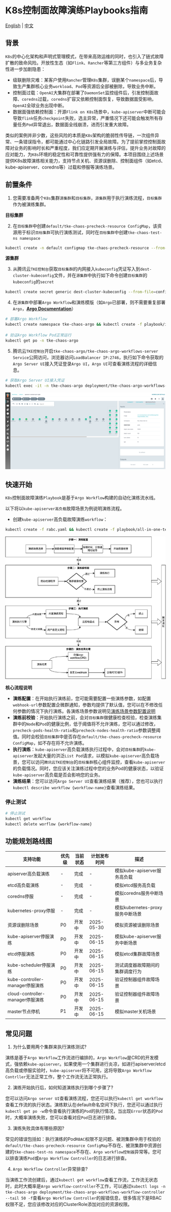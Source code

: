 # K8s控制面故障演练Playbooks指南

[English](README.md) | [中文](README_zh.md)

## 背景

`K8s`的中心化架构和声明式管理模式，在带来高效运维的同时，也引入了链式故障扩散的致命风险。开放性生态（如`Flink`、`Rancher`等第三方组件）与多业务复杂性进一步加剧隐患：

- 级联删除灾难：某客户使用`Rancher`管理`K8s`集群，误删某个`namespace`后，导致生产集群核心业务`workload`、`Pod`等资源后全部被删除，导致业务中断。  
- 控制面过载：`OpenAI`大集群在部署了`DaemonSet`监控组件后，引发控制面故障、`coredns`过载，`coredns`扩容又依赖控制面恢复，导致数据面受影响，`OpenAI`全球业务出现中断。  
- 数据面强依赖控制面：开源`Flink on K8s`场景中，`kube-apiserver`中断可能会导致`flink`任务`checkpoint`失败，选主异常，严重情况下还可能会触发所有存量任务`Pod`异常退出，数据面全线崩溃，进而引发重大故障。 

类似的案例并非少数，这些风险的本质是`K8s`架构的脆弱性传导链，一次组件异常、一条错误指令，都可能通过中心化链路引发全局故障。为了提前掌控控制面故障对业务的影响时长和严重程度，我们应定期开展演练与评估，提升业务对故障的应对能力，为`K8s`环境的稳定性和可靠性提供强有力的保障。本项目围绕上述场景提供K8s故障演练相关能力，支持节点关机、资源误删除、控制面组件（如etcd、kube-apiserver、coredns等）过载和停服等演练场景。

## 前置条件

1. 您需要准备两个`K8s`集群`源集群`和`目标集群`，`源集群`用于执行演练流程，`目标集群`作为被演练集群。

**目标集群**

2. 在`目标集群`中创建`default/tke-chaos-precheck-resource ConfigMap`，该资源用于标识`目标集群`可执行演练测试，同时在`目标集群`中创建`tke-chaos-test-ns namespace`
```bash
kubectl create -n default configmap tke-chaos-precheck-resource --from-literal=empty="" && kubectl create ns tke-chaos-test-ns
```

**源集群**

3. 从腾讯云`TKE控制台`获取`目标集群`的内网接入`kubeconfig`凭证写入到`dest-cluster-kubeconfig`文件，并在`源集群`中执行如下命令创建`目标集群`的`kubeconfig`的`secret`
```bash
kubectl create secret generic dest-cluster-kubeconfig --from-file=config=./dest-cluster-kubeconfig
```

4. 在`源集群`中部署`Argo Workflow`和演练模版（如`Argo`已部署，则不需要重复部署`Argo`，[**Argo Documentation**](https://argo-workflows.readthedocs.io/en/latest/)）
```bash
# 部署Argo Workflow
kubectl create namespace tke-chaos-argo && kubectl create -f playbook/install-argo.yaml

# 验证Argo Workflow Pod正常运行
kubectl get po -n tke-chaos-argo
```

5. 腾讯云`TKE控制台`开启`tke-chaos-argo/tke-chaos-argo-workflows-server Service`公网访问，浏览器访问`LoadBalancer IP:2746`，执行如下命令获取的`Argo Server UI`接入凭证登录`Argo UI`，`Argo UI`可查看演练流程的详细信息。
```bash
# 获取Argo Server UI接入凭证
kubectl exec -it -n tke-chaos-argo deployment/tke-chaos-argo-workflows-server -- argo auth token
```

![Argo Server UI](./playbook/docs/argo-server-ui.png)

## 快速开始

`K8s`控制面故障演练`Playbook`是基于`Argo Workflow`构建的自动化演练流水线。

以下将以`kube-apiserver高负载`故障场景为例说明演练流程。

- 创建`kube-apiserver`高负载故障演练`workflow`：
```bash
kubectl create -f rabc.yaml && kubectl create -f playbook/all-in-one-template.yaml && kubectl create -f playbook/workflow/apiserver-overload-scenario.yaml
```

![apiserver高负载演练流程图](./playbook/docs/chaos-flowchart-zh.png)


**核心流程说明**

- **演练配置**：在开始执行演练前，您可能需要配置一些演练参数，如配置`webhook-url`参数配置企微群通知，参数均提供了默认值，您可以在不修改任何参数的情况下执行演练。各演练场景参数说明见[演练场景参数配置说明](playbook/README.md)
- **演练前校验**：开始执行演练之前，会对`目标集群`做健康检查校验，检查演练集群中的`Node`和`Pod`的健康比例，低于阈值将不允许演练，您可以通过修改，`precheck-pods-health-ratio`和`precheck-nodes-health-ratio`参数调整阈值。同时会校验`目标集群`中是否存在`default/tke-chaos-precheck-resource ConfigMap`，如不存在将不允许演练。
- **执行演练**：`kube-apiserver`高负载演练执行过程中，会对`目标集群`的`kube-apiserver`发起大量的洪泛`List Pod`请求，以模拟`kube-apiserver`高负载场景，您可以访问`腾讯云TKE控制台`的`目标集群`核心组件监控，查看`kube-apiserver`的负载情况。同时，您应该关注演练过程中您的业务Pod的健康状态，以验证`kube-apiserver`高负载是否会影响您的业务。
- **演练结果**：您可以访问`Argo Server UI`查看演练结果（推荐），您也可以执行`kubectl describe workflow {workflow-name}`查看演练结果。

### 停止测试
```bash
# 停止测试
kubectl get workflow
kubectl delete worflow {workflow-name}
```

## 功能规划路线图

| 支持功能                         | 优先级  | 当前状态     | 计划发布时间  |              描述             |
|---------------------------------|--------|------------|---------------|-----------------------------|
| apiserver高负载演练              |   -   |      完成     |      -       | 模拟kube-apiserver服务高负载   |
| etcd高负载演练                   |   -   |      完成     |      -       | 模拟etcd服务高负载             |
| coredns停服                     |   -   |      完成     |      -       | 模拟coredns服务中断场景        |
| kubernetes-proxy停服            |   -   |      完成     |      -       | 模拟kubernetes-proxy服务中断场景 |
| 资源误删除场景                    |  P0   |    开发中     |  2025-05-30  |     模拟资源被误删除场景        |
| kube-apiserver停服演练           |  P0   |    开发中     |  2025-06-15  | 模拟kube-apiserver服务中断场景 |
| etcd停服演练                     | P0    |    开发中     |  2025-06-15  |      模拟etcd集群故障场景      |
| kube-scheduler停服演练           | P0    |    开发中     |  2025-06-15  |  测试调度器故障期间的集群调度行为 |
| kube-controller-manager停服演练  | P0    |    开发中     |  2025-06-15  |      验证控制器组件故障场景     |
| cloud-controller-manager停服演练 | P0    |    开发中     |  2025-06-15  |      验证控制器组件故障场景     |
| master节点停机                   | P1    |    开发中     |  2025-06-15  |       模拟master关机场景      |


## 常见问题
1. 为什么要用两个集群来执行演练测试?

  演练是基于`Argo Workflow`工作流进行编排的，`Argo Workflow`是CRD的开发模式，强依赖`kube-apiserver`。如果使用一个集群进行炎凉，如进行apiserver/etcd高负载或停服实验时，`kube-apiserver`将不可用，这将导致`Argo Workflow Contrller`无法正常工作，整个工作流无法正常执行。

2. 演练开始执行后，如何知道演练执行到哪个步骤了?

  您可以访问`Argo server UI`查看演练流程，您还可以执行`kubectl get workflow`查看工作流的执行状态。演练默认在default命名空间下执行，您还可以通过执行`kubectl get po -w`命令查看执行演练的`Pod`的执行情况，当出现`Error`状态的`Pod`时，大概率演练失败，您可以查看对应`Pod`日志进行排查。

3. 演练失败具体有哪些原因?

  常见的错误包括如：执行演练的Pod`RBAC`权限不足问题、被测集群中用于校验的`default/tke-chaos-precheck-resource ConfigMap`不存在、被测集群中资源创建的`tke-chaos-test-ns namespace`不存在、`Argo workflow控制器`异常等。您可以排查演练`Pod`或`Argo Workflow Controller`的日志进行排查。

4. `Argo Workflow Controller`异常排查?

  当演练工作流创建后，通过`kubectl get workflow`查看工作流，工作流无状态时，此时大概率是`Argo workflow-controller`不工作，可以通过`kubectl logs -n tke-chaos-argo deployment/tke-chaos-argo-workflows-workflow-controller --tail 50 -f`查看`Argo Workflow Controller`的报错信息，很多情况下是RBAC权限不足，您应该修改对应的ClusterRole添加对应的资源权限。
